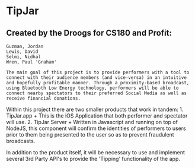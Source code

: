 # TipJar
## Created by the Droogs for CS180 and Profit:
	Guzman, Jordan
	Lewis, David
	Selmi, Nidhal
	Wren, Paul 'Graham'

	The main goal of this project is to provide performers with a tool to connect with their audience members (and vice-versa) in an intuitive and hopefully profitable manner. Through a proximity-based broadcast, using Bluetooth Low Energy technology, performers will be able to connect nearby spectators to their preferred Social Media as well as receive financial donations.

Within this project there are two smaller products that work in tandem:
	1. TipJar.app
	    + This is the iOS Application that both performer and spectator will use.
	2. TipJar Server
	    + Written in Javascript and running on top of NodeJS, this component will confirm the identities of performers to users prior to them being presented to the user so as to prevent fraudulent broadcasts.

In addition to the product itself, it will be necessary to use and implement several 3rd Party API's to provide the 'Tipping' functionality of the app.
